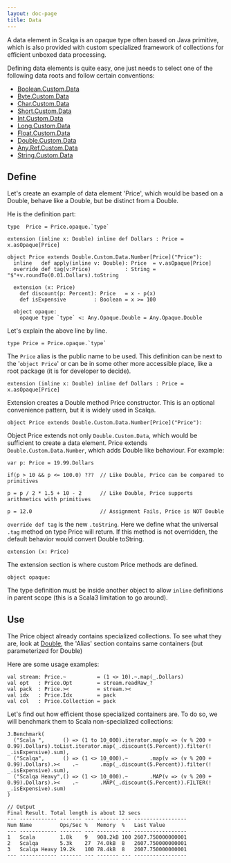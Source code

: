 ```yaml
---
layout: doc-page
title: Data
---
```


A data element in Scalqa is an opaque type often based on Java primitive, which is also provided with custom 
specialized framework of collections for efficient unboxed data processing.  

Defining data elements is quite easy, one just needs to select one of the following data roots and follow certain conventions:

- [Boolean.Custom.Data](../../api/scalqa/def/boolean/custom/Data.html)
- [Byte.Custom.Data](../../api/scalqa/def/byte/custom/Data.html) 
- [Char.Custom.Data](../../api/scalqa/def/char/custom/Data.html) 
- [Short.Custom.Data](../../api/scalqa/def/short/custom/Data.html) 
- [Int.Custom.Data](../../api/scalqa/def/int/custom/Data.html) 
- [Long.Custom.Data](../../api/scalqa/def/long/custom/Data.html) 
- [Float.Custom.Data](../../api/scalqa/def/float/custom/Data.html) 
- [Double.Custom.Data](../../api/scalqa/def/double/custom/Data.html) 
- [Any.Ref.Custom.Data](../../api/scalqa/def/any/ref/custom/Data.html) 
- [String.Custom.Data](../../api/scalqa/def/string/custom/Data.html) 

## Define

Let's create an example of data element 'Price', which would be based on a Double, behave like a Double, but be distinct from a Double.

He is the definition part:
```
type  Price = Price.opaque.`type`

extension (inline x: Double) inline def Dollars : Price = x.asOpaque[Price]

object Price extends Double.Custom.Data.Number[Price]("Price"):
  inline   def apply(inline v: Double): Price  = v.asOpaque[Price]
  override def tag(v:Price)           : String =  "$"+v.roundTo(0.01.Dollars).toString

  extension (x: Price)
    def discount(p: Percent): Price   = x - p(x)
    def isExpensive         : Boolean = x >= 100

  object opaque:
    opaque type `type` <: Any.Opaque.Double = Any.Opaque.Double

```
Let's explain the above line by line.  
```  
type Price = Price.opaque.`type`
```
The `Price` alias is the public name to be used. This definition can be next to the '`object Price`' or can be in some other 
more accessible place, like a root package (it is for developer to decide).

```  
extension (inline x: Double) inline def Dollars : Price = x.asOpaque[Price]
```  
Extension creates a Double method Price constructor. This is an optional convenience pattern, but it is widely used in Scalqa. 

```  
object Price extends Double.Custom.Data.Number[Price]("Price"):
```  
Object Price extends not only `Double.Custom.Data`, which would be sufficient to create a data element.
Price extends `Double.Custom.Data.Number`, which adds Double like behaviour. For example:
```
var p: Price = 19.99.Dollars

if(p > 10 && p <= 100.0) ???  // Like Double, Price can be compared to primitives   

p = p / 2 * 1.5 + 10 - 2      // Like Double, Price supports arithmetics with primitives

p = 12.0                      // Assignment Fails, Price is NOT Double
```

`override def tag` is the new `.toString`. Here we define what the universal `.tag` method on type Price will return. If this method is
not overridden, the default behavior would convert Double toString.  

```
extension (x: Price)    
```
The extension section is where custom Price methods are defined. 

```
object opaque:   
```
The type definition must be inside another object to allow `inline` definitions in parent scope (this is a Scala3 limitation to go around).  


## Use

The Price object already contains specialized collections. 
To see what they are, look at [Double](../../api/scalqa/def/Double$.html), the 'Alias' section contains same containers 
(but parameterized for Double)
  
Here are some usage examples:
```
val stream: Price.~          = (1 <> 10).~.map(_.Dollars)
val opt   : Price.Opt        = stream.readRaw_?
val pack  : Price.><         = stream.><
val idx   : Price.Idx        = pack
val col   : Price.Collection = pack
```

Let's find out how efficient those specialized containers are. 
To do so, we will benchmark them to Scala non-specialized collections: 
```
J.Benchmark(
  ("Scala ",      () => (1 to 10_000).iterator.map(v => (v % 200 + 0.99).Dollars).toList.iterator.map(_.discount(5.Percent)).filter(! _.isExpensive).sum),
  ("Scalqa",      () => (1 <> 10_000).~       .map(v => (v % 200 + 0.99).Dollars).><    .~       .map(_.discount(5.Percent)).filter(! _.isExpensive).sum),
  ("Scalqa Heavy",() => (1 <> 10_000).~       .MAP(v => (v % 200 + 0.99).Dollars).><    .~       .MAP(_.discount(5.Percent)).FILTER(! _.isExpensive).sum)
)
```
```
// Output
Final Result. Total length is about 12 secs
--- ------------ ------- --- ------- --- -----------------
Num Name         Ops/Sec %   Memory  %   Last Value
--- ------------ ------- --- ------- --- -----------------
1   Scala        1.8k    9   908.2kB 100 2607.750000000001
2   Scalqa       5.3k    27  74.0kB  8   2607.750000000001
3   Scalqa Heavy 19.2k   100 78.4kB  8   2607.750000000001
--- ------------ ------- --- ------- --- -----------------
```


    
  
 
